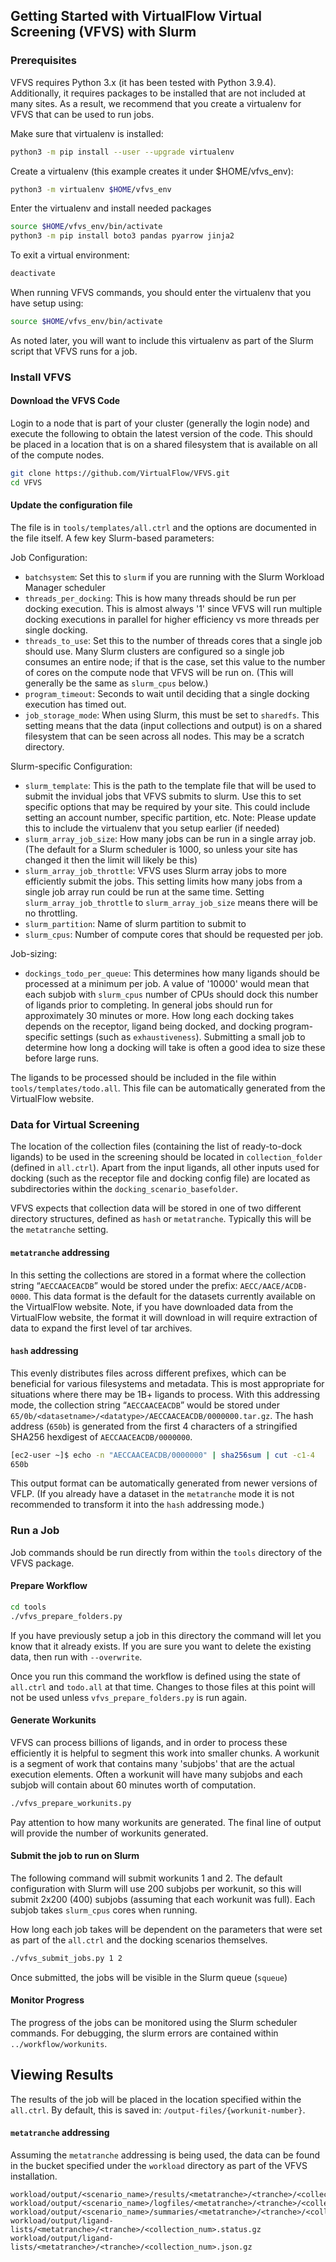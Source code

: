 

## Getting Started with VirtualFlow Virtual Screening (VFVS) with Slurm


### Prerequisites

VFVS requires Python 3.x (it has been tested with Python 3.9.4). Additionally, it requires packages to be installed that are not included at many sites. As a result, we recommend that you create a virtualenv for VFVS that can be used to run jobs.

Make sure that virtualenv is installed:
```bash
python3 -m pip install --user --upgrade virtualenv
```

Create a virtualenv (this example creates it under $HOME/vfvs_env):
```bash
python3 -m virtualenv $HOME/vfvs_env
```

Enter the virtualenv and install needed packages
```bash
source $HOME/vfvs_env/bin/activate
python3 -m pip install boto3 pandas pyarrow jinja2
```

To exit a virtual environment:
```bash
deactivate
```

When running VFVS commands, you should enter the virtualenv that you have setup using:
```bash
source $HOME/vfvs_env/bin/activate
```

As noted later, you will want to include this virtualenv as part of the Slurm script that VFVS runs for a job.


### Install VFVS

#### Download the VFVS Code

Login to a node that is part of your cluster (generally the login node) and execute the following to obtain the latest version of the code. This should be placed in a location that is on a shared filesystem that is available on all of the compute nodes.

```bash
git clone https://github.com/VirtualFlow/VFVS.git
cd VFVS
```

#### Update the configuration file

The file is in `tools/templates/all.ctrl` and the options are documented in the file itself. A few key Slurm-based parameters:

Job Configuration:

- `batchsystem`: Set this to `slurm` if you are running with the Slurm Workload Manager scheduler
- `threads_per_docking`: This is how many threads should be run per docking execution. This is almost always '1' since VFVS will run multiple docking executions in parallel for higher efficiency vs more threads per single docking.
- `threads_to_use`: Set this to the number of threads cores that a single job should use. Many Slurm clusters are configured so a single job consumes an entire node; if that is the case, set this value to the number of cores on the compute node that VFVS will be run on. (This will generally be the same as `slurm_cpus` below.)
- `program_timeout`: Seconds to wait until deciding that a single docking execution has timed out.
- `job_storage_mode`: When using Slurm, this must be set to `sharedfs`. This setting means that the data (input collections and output) is on a shared filesystem that can be seen across all nodes. This may be a scratch directory.

Slurm-specific Configuration:

- `slurm_template`: This is the path to the template file that will be used to submit the invidual jobs that VFVS submits to slurm. Use this to set specific options that may be required by your site. This could include setting an account number, specific partition, etc. Note: Please update this to include the virtualenv that you setup earlier (if needed)
- `slurm_array_job_size`: How many jobs can be run in a single array job. (The default for a Slurm scheduler is 1000, so unless your site has changed it then the limit will likely be this)
- `slurm_array_job_throttle`: VFVS uses Slurm array jobs to more efficiently submit the jobs.  This setting limits how many jobs from a single job array run could be run at the same time. Setting `slurm_array_job_throttle` to `slurm_array_job_size` means there will be no throttling.
- `slurm_partition`: Name of slurm partition to submit to
- `slurm_cpus`: Number of compute cores that should be requested per job.

Job-sizing:

- `dockings_todo_per_queue`: This determines how many ligands should be processed at a minimum per job. A value of '10000' would mean that each subjob with `slurm_cpus` number of CPUs should dock this number of ligands prior to completing. In general jobs should run for approximately 30 minutes or more. How long each docking takes depends on the receptor, ligand being docked, and docking program-specific settings (such as `exhaustiveness`). Submitting a small job to determine how long a docking will take is often a good idea to size these before large runs.


The ligands to be processed should be included in the file within `tools/templates/todo.all`. This file can be automatically generated from the VirtualFlow website.


### Data for Virtual Screening

The location of the collection files (containing the list of ready-to-dock ligands) to be used in the screening should be located in `collection_folder` (defined in `all.ctrl`). 
Apart from the input ligands, all other inputs used for docking (such as the receptor file and docking config file) are located as subdirectories within the `docking_scenario_basefolder`.

VFVS expects that collection data will be stored in one of two different directory structures, defined as ``hash`` or ``metatranche``. Typically this will be the `metatranche` setting.


#### `metatranche` addressing

In this setting the collections are stored in a format where the collection string “`AECCAACEACDB`” would be stored under the prefix: `AECC/AACE/ACDB-0000`. This data format is the default for the datasets currently available on the VirtualFlow website. Note, if you have downloaded data from the VirtualFlow website, the format it will download in will require extraction of data to expand the first level of tar archives.


#### `hash` addressing

This evenly distributes files across different prefixes, which can be beneficial for various filesystems and metadata. This is most appropriate for situations where there may be 1B+ ligands to process. With this addressing mode, the collection string “`AECCAACEACDB`” would be stored under `65/0b/<datasetname>/<datatype>/AECCAACEACDB/0000000.tar.gz`. The hash address (`650b`) is generated from the first 4 characters of a stringified SHA256 hexdigest of `AECCAACEACDB/0000000`.

```bash
[ec2-user ~]$ echo -n "AECCAACEACDB/0000000" | sha256sum | cut -c1-4
650b
```

This output format can be automatically generated from newer versions of VFLP. (If you already have a dataset in the `metatranche` mode it is not recommended to transform it into the `hash` addressing mode.)

### Run a Job

Job commands should be run directly from within the `tools` directory of the VFVS package.

#### Prepare Workflow

```bash
cd tools
./vfvs_prepare_folders.py
```

If you have previously setup a job in this directory the command will let you know that it already exists. If you are sure you want to delete the existing data, then run with `--overwrite`.

Once you run this command the workflow is defined using the state of `all.ctrl` and `todo.all` at that time. Changes to those files at this point will not be used unless `vfvs_prepare_folders.py` is run again.

#### Generate Workunits

VFVS can process billions of ligands, and in order to process these efficiently it is helpful to segment this work into smaller chunks. A workunit is a segment of work that contains many 'subjobs' that are the actual execution elements. Often a workunit will have many subjobs and each subjob will contain about 60 minutes worth of computation.

```bash
./vfvs_prepare_workunits.py
```

Pay attention to how many workunits are generated. The final line of output will provide the number of workunits generated.

#### Submit the job to run on Slurm

The following command will submit workunits 1 and 2. The default configuration with
Slurm will use 200 subjobs per workunit, so this will submit 2x200 (400) subjobs
(assuming that each workunit was full). Each subjob takes `slurm_cpus` cores when running.

How long each job takes will be dependent on the parameters that were set as part of the `all.ctrl` and the docking scenarios themselves.

```bash
./vfvs_submit_jobs.py 1 2
```

Once submitted, the jobs will be visible in the Slurm queue (`squeue`)

#### Monitor Progress

The progress of the jobs can be monitored using the Slurm scheduler commands. 
For debugging, the slurm errors are contained within `../workflow/workunits`.


## Viewing Results

The results of the job will be placed in the location specified within the `all.ctrl`.
By default, this is saved in: `/output-files/{workunit-number}`. 

#### `metatranche` addressing

Assuming the `metatranche` addressing is being used, the data can be found in the bucket specified under the `workload` directory as part of the VFVS installation.


````
workload/output/<scenario_name>/results/<metatranche>/<tranche>/<collection_num>.tar.gz
workload/output/<scenario_name>/logfiles/<metatranche>/<tranche>/<collection_num>.tar.gz
workload/output/<scenario_name>/summaries/<metatranche>/<tranche>/<collection_num>.tar.gz
workload/output/ligand-lists/<metatranche>/<tranche>/<collection_num>.status.gz
workload/output/ligand-lists/<metatranche>/<tranche>/<collection_num>.json.gz
````


